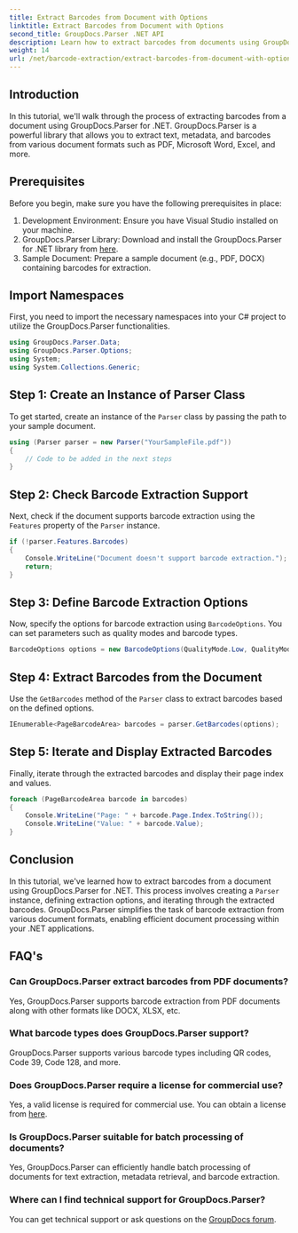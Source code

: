 ```yaml
---
title: Extract Barcodes from Document with Options
linktitle: Extract Barcodes from Document with Options
second_title: GroupDocs.Parser .NET API
description: Learn how to extract barcodes from documents using GroupDocs.Parser for .NET. Comprehensive tutorial with code examples and FAQs.
weight: 14
url: /net/barcode-extraction/extract-barcodes-from-document-with-options/
---
```

## Introduction
In this tutorial, we'll walk through the process of extracting barcodes from a document using GroupDocs.Parser for .NET. GroupDocs.Parser is a powerful library that allows you to extract text, metadata, and barcodes from various document formats such as PDF, Microsoft Word, Excel, and more.
## Prerequisites
Before you begin, make sure you have the following prerequisites in place:
1. Development Environment: Ensure you have Visual Studio installed on your machine.
2. GroupDocs.Parser Library: Download and install the GroupDocs.Parser for .NET library from [here](https://releases.groupdocs.com/parser/net/).
3. Sample Document: Prepare a sample document (e.g., PDF, DOCX) containing barcodes for extraction.

## Import Namespaces
First, you need to import the necessary namespaces into your C# project to utilize the GroupDocs.Parser functionalities.
```csharp
using GroupDocs.Parser.Data;
using GroupDocs.Parser.Options;
using System;
using System.Collections.Generic;
```
## Step 1: Create an Instance of Parser Class
To get started, create an instance of the `Parser` class by passing the path to your sample document.
```csharp
using (Parser parser = new Parser("YourSampleFile.pdf"))
{
    // Code to be added in the next steps
}
```
## Step 2: Check Barcode Extraction Support
Next, check if the document supports barcode extraction using the `Features` property of the `Parser` instance.
```csharp
if (!parser.Features.Barcodes)
{
    Console.WriteLine("Document doesn't support barcode extraction.");
    return;
}
```
## Step 3: Define Barcode Extraction Options
Now, specify the options for barcode extraction using `BarcodeOptions`. You can set parameters such as quality modes and barcode types.
```csharp
BarcodeOptions options = new BarcodeOptions(QualityMode.Low, QualityMode.Low, "QR");
```
## Step 4: Extract Barcodes from the Document
Use the `GetBarcodes` method of the `Parser` class to extract barcodes based on the defined options.
```csharp
IEnumerable<PageBarcodeArea> barcodes = parser.GetBarcodes(options);
```
## Step 5: Iterate and Display Extracted Barcodes
Finally, iterate through the extracted barcodes and display their page index and values.
```csharp
foreach (PageBarcodeArea barcode in barcodes)
{
    Console.WriteLine("Page: " + barcode.Page.Index.ToString());
    Console.WriteLine("Value: " + barcode.Value);
}
```

## Conclusion
In this tutorial, we've learned how to extract barcodes from a document using GroupDocs.Parser for .NET. This process involves creating a `Parser` instance, defining extraction options, and iterating through the extracted barcodes. GroupDocs.Parser simplifies the task of barcode extraction from various document formats, enabling efficient document processing within your .NET applications.

## FAQ's
### Can GroupDocs.Parser extract barcodes from PDF documents?
Yes, GroupDocs.Parser supports barcode extraction from PDF documents along with other formats like DOCX, XLSX, etc.
### What barcode types does GroupDocs.Parser support?
GroupDocs.Parser supports various barcode types including QR codes, Code 39, Code 128, and more.
### Does GroupDocs.Parser require a license for commercial use?
Yes, a valid license is required for commercial use. You can obtain a license from [here](https://purchase.groupdocs.com/buy).
### Is GroupDocs.Parser suitable for batch processing of documents?
Yes, GroupDocs.Parser can efficiently handle batch processing of documents for text extraction, metadata retrieval, and barcode extraction.
### Where can I find technical support for GroupDocs.Parser?
You can get technical support or ask questions on the [GroupDocs forum](https://forum.groupdocs.com/c/parser/17).
